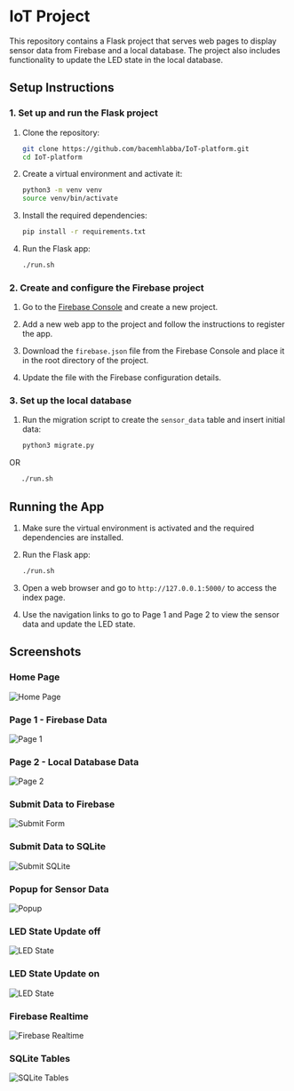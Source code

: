 # IoT Project

This repository contains a Flask project that serves web pages to display sensor data from Firebase and a local database. The project also includes functionality to update the LED state in the local database.

## Setup Instructions

### 1. Set up and run the Flask project

1. Clone the repository:
    ```bash
    git clone https://github.com/bacemhlabba/IoT-platform.git
    cd IoT-platform
    ```

2. Create a virtual environment and activate it:
    ```bash
    python3 -m venv venv
    source venv/bin/activate
    ```

3. Install the required dependencies:
    ```bash
    pip install -r requirements.txt
    ```

4. Run the Flask app:
    ```bash
    ./run.sh
    ```

### 2. Create and configure the Firebase project

1. Go to the [Firebase Console](https://console.firebase.google.com/) and create a new project.

2. Add a new web app to the project and follow the instructions to register the app.

3. Download the `firebase.json` file from the Firebase Console and place it in the root directory of the project.

4. Update the file with the Firebase configuration details.

### 3. Set up the local database

1. Run the migration script to create the `sensor_data` table and insert initial data:
    ```bash
    python3 migrate.py
    ```
OR 

 ```bash
    ./run.sh
```
## Running the App

1. Make sure the virtual environment is activated and the required dependencies are installed.

2. Run the Flask app:
    ```bash
    ./run.sh
    ```

3. Open a web browser and go to `http://127.0.0.1:5000/` to access the index page.

4. Use the navigation links to go to Page 1 and Page 2 to view the sensor data and update the LED state.

## Screenshots

### Home Page
![Home Page](screenshots/home.jpeg)

### Page 1 - Firebase Data
![Page 1](screenshots/firebase_db.jpeg)

### Page 2 - Local Database Data
![Page 2](screenshots/local_db.jpeg)

### Submit Data to Firebase
![Submit Form](screenshots/put_data_to_firebase.jpeg)

### Submit Data to SQLite
![Submit SQLite](screenshots/put_data_to_local_db.jpeg)
### Popup for Sensor Data
![Popup](screenshots/popup.jpeg)

### LED State Update off
![LED State](screenshots/led_stat_popup_off.png)

### LED State Update on
![LED State](screenshots/led_stat_popup_on.png)

### Firebase Realtime
![Firebase Realtime](screenshots/firebase_realtimedatabase.jpeg)

### SQLite Tables
![SQLite Tables](screenshots/sqllite_tables.png)